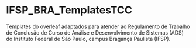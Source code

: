 # IFSP_BRA_TemplatesTCC
Templates do overleaf adaptados para atender ao Regulamento de Trabalho de Conclusão de Curso de Análise e Desenvolvimento de Sistemas (ADS) do Instituto Federal de São Paulo, campus Bragança Paulista (IFSP).
